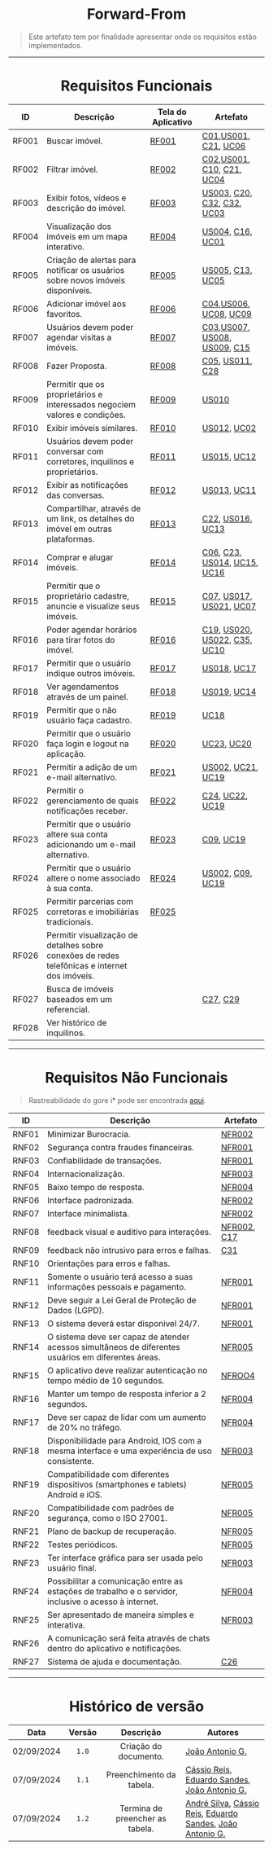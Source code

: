 <center>

# Forward-From

</center>

> Este artefato tem por finalidade apresentar onde os requisitos estão implementados.

---

<center>

# Requisitos Funcionais

</center>

<div style="margin: 0 auto; width: fit-content;">

| ID    | Descrição                                                                                     | Tela do Aplicativo                                                                                                 | Artefato                                         |
|-------|-----------------------------------------------------------------------------------------------|--------------------------------------------------------------------------------------------------------------------|--------------------------------------------------|
| RF001 | Buscar imóvel.                                                                                | [RF001](Modulo-3/validacao.md#rf001-buscar-imóvel)                                                                 | [C01](),[US001](), [C21](), [UC06]()             |
| RF002 | Filtrar imóvel.                                                                               | [RF002](Modulo-3/validacao.md#rf002-filtrar-imóvel)                                                                | [C02](),[US001](), [C10](), [C21](), [UC04]()    |
| RF003 | Exibir fotos, vídeos e descrição do imóvel.                                                   | [RF003](Modulo-3/validacao.md#rf003-exibir-fotos-vídeos-e-descrição-do-imóvel)                                     | [US003](), [C20](), [C32](), [C32](), [UC03]()   |
| RF004 | Visualização dos imóveis em um mapa interativo.                                               | [RF004](Modulo-3/validacao.md#rf004-visualização-dos-imóveis-em-um-mapa-interativo)                                | [US004](), [C16](), [UC01]()                     |
| RF005 | Criação de alertas para notificar os usuários sobre novos imóveis disponíveis.                | [RF005](Modulo-3/validacao.md#rf005-criação-de-alertas-para-notificar-os-usuários-sobre-novos-imóveis-disponíveis) | [US005](), [C13](), [UC05]()                     |
| RF006 | Adicionar imóvel aos favoritos.                                                               | [RF006](Modulo-3/validacao.md#rf006-adicionar-imóvel-aos-favoritos)                                                | [C04](),[US006](), [UC08](), [UC09]()            |
| RF007 | Usuários devem poder agendar visitas a imóveis.                                               | [RF007](Modulo-3/validacao.md#rf007-usuários-devem-poder-agendar-visitas-a-imóveis)                                | [C03](),[US007](), [US008](), [US009](), [C15]() |
| RF008 | Fazer Proposta.                                                                               | [RF008](Modulo-3/validacao.md#rf008-fazer-proposta)                                                                | [C05](), [US011](), [C28]()                      |
| RF009 | Permitir que os proprietários e interessados negociem valores e condições.                    | [RF009](Modulo-3/validacao.md#rf009-permitir-que-os-proprietários-e-interessados-negociem-valores-e-condições)     | [US010]()                                        |
| RF010 | Exibir imóveis similares.                                                                     | [RF010](Modulo-3/validacao.md#rf010-exibir-imóveis-similares)                                                      | [US012](), [UC02]()                              |
| RF011 | Usuários devem poder conversar com corretores, inquilinos e proprietários.                    | [RF011](Modulo-3/validacao.md#rf011-usuários-devem-poder-conversar-com-corretores-inquilinos-e-proprietários)      | [US015](), [UC12]()                              |
| RF012 | Exibir as notificações das conversas.                                                         | [RF012](Modulo-3/validacao.md)                                                                                     | [US013](), [UC11]()                              |
| RF013 | Compartilhar, através de um link, os detalhes do imóvel em outras plataformas.                | [RF013](Modulo-3/validacao.md#rf013-compartilhar-através-de-um-link-os-detalhes-do-imóvel-em-outras-plataformas)   | [C22](), [US016](), [UC13]()                     |
| RF014 | Comprar e alugar imóveis.                                                                     | [RF014](Modulo-3/validacao.md)                                                                                     | [C06](), [C23](), [US014](), [UC15](), [UC16]()  |
| RF015 | Permitir que o proprietário cadastre, anuncie e visualize seus imóveis.                       | [RF015](Modulo-3/validacao.md#rf015-permitir-que-o-proprietário-cadastre-anuncie-e-visualize-seus-imóveis)         | [C07](), [US017](), [US021](), [UC07]()          |
| RF016 | Poder agendar horários para tirar fotos do imóvel.                                            | [RF016](Modulo-3/validacao.md#rf016-poder-agendar-horários-para-tirar-fotos-do-imóvel)                             | [C19](), [US020](), [US022](), [C35](), [UC10]() |
| RF017 | Permitir que o usuário indique outros imóveis.                                                | [RF017](Modulo-3/validacao.md#rf017-permitir-que-o-usuário-indique-outros-imóveis)                                 | [US018](), [UC17]()                              |
| RF018 | Ver agendamentos através de um painel.                                                        | [RF018](Modulo-3/validacao.md#rf018-ver-agendamentos-através-de-um-painel)                                         | [US019](), [UC14]()                              |
| RF019 | Permitir que o não usuário faça cadastro.                                                     | [RF019](Modulo-3/validacao.md#rf019-permitir-que-o-não-usuário-faça-cadastro)                                      | [UC18]()                                         |
| RF020 | Permitir que o usuário faça login e logout na aplicação.                                      | [RF020](Modulo-3/validacao.md#rf020-permitir-que-o-usuário-faça-login-e-logout-na-aplicação)                       | [UC23](), [UC20]()                               |
| RF021 | Permitir a adição de um e-mail alternativo.                                                   | [RF021](Modulo-3/validacao.md#rf021-permitir-a-adição-de-um-e-mail-alternativo)                                    | [US002](), [UC21](), [UC19]()                    |
| RF022 | Permitir o gerenciamento de quais notificações receber.                                       | [RF022](Modulo-3/validacao.md#rf022-permitir-o-gerenciamento-de-quais-notificações-receber)                        | [C24](), [UC22](), [UC19]()                      |
| RF023 | Permitir que o usuário altere sua conta adicionando um e-mail alternativo.                    | [RF023](Modulo-3/validacao.md)                                                                                     | [C09](), [UC19]()                                |
| RF024 | Permitir que o usuário altere o nome associado à sua conta.                                   | [RF024](Modulo-3/validacao.md#rf024-permitir-que-o-usuário-altere-o-nome-associado-à-sua-conta)                    | [US002](), [C09](), [UC19]()                     |
| RF025 | Permitir parcerias com corretoras e imobiliárias tradicionais.                                | [RF025](Modulo-3/validacao.md#rf025-permitir-parcerias-com-corretoras-e-imobiliárias-tradicionais)                 |                                                  |
| RF026 | Permitir visualização de detalhes sobre conexões de redes telefônicas e internet dos imóveis. |                                                                                                                    |                                                  |
| RF027 | Busca de imóveis baseados em um referencial.                                                  |                                                                                                                    | [C27](), [C29]()                                 |
| RF028 | Ver histórico de inquilinos.                                                                  |                                                                                                                    |                                                  |

</div>

---

<center>

# Requisitos Não Funcionais

</center>

> Rastreabilidade do gore i* pode ser encontrada [aqui](Modulo-3/gore-i.md#matriz-de-rastreabilidade).

<div style="margin: 0 auto; width: fit-content;">

| ID    | Descrição                                                                                             | Artefato               |
| ----- | ----------------------------------------------------------------------------------------------------- | ---------------------- |
| RNF01 | Minimizar Burocracia.                                                                                 | [NFR002]()             |
| RNF02 | Segurança contra fraudes financeiras.                                                                 | [NFR001]()             |
| RNF03 | Confiabilidade de transações.                                                                         | [NFR001]()             |
| RNF04 | Internacionalização.                                                                                  | [NFR003]()             |
| RNF05 | Baixo tempo de resposta.                                                                              | [NFR004]()             |
| RNF06 | Interface padronizada.                                                                                | [NFR002]()             |
| RNF07 | Interface minimalista.                                                                                | [NFR002]()             |
| RNF08 | feedback visual e auditivo para interações.                                                           | [NFR002](), [C17]()    |
| RNF09 | feedback não intrusivo para erros e falhas.                                                           | [C31]()                |
| RNF10 | Orientações para erros e falhas.                                                                      |                        |
| RNF11 | Somente o usuário terá acesso a suas informações pessoais e pagamento.                                | [NFR001]()             |
| RNF12 | Deve seguir a Lei Geral de Proteção de Dados (LGPD).                                                  | [NFR001]()             |
| RNF13 | O sistema deverá estar disponivel 24/7.                                                               | [NFR001]()             |
| RNF14 | O sistema deve ser capaz de atender acessos simultâneos de diferentes usuários em diferentes áreas.   | [NFR005]()             |
| RNF15 | O aplicativo deve realizar autenticação no tempo médio de 10 segundos.                                | [NFROO4]()             |
| RNF16 | Manter um tempo de resposta inferior a 2 segundos.                                                    | [NFR004]()             |
| RNF17 | Deve ser capaz de lidar com um aumento de 20% no tráfego.                                             | [NFR004]()             |
| RNF18 | Disponibilidade para Android, IOS com a mesma interface e uma experiência de uso consistente.         | [NFR003]()             |
| RNF19 | Compatibilidade com diferentes dispositivos (smartphones e tablets) Android e iOS.                    | [NFR005]()             |
| RNF20 | Compatibilidade com padrões de segurança, como o ISO 27001.                                           | [NFR005]()             |
| RNF21 | Plano de backup de recuperação.                                                                       | [NFR005]()             |
| RNF22 | Testes periódicos.                                                                                    | [NFR005]()             |
| RNF23 | Ter interface gráfica para ser usada pelo usuário final.                                              | [NFR003]()             |
| RNF24 | Possibilitar a comunicação entre as estações de trabalho e o servidor, inclusive o acesso à internet. | [NFR004]() |
| RNF25 | Ser apresentado de maneira simples e interativa.                                                      | [NFR003]() |
| RNF26 | A comunicação será feita através de chats dentro do aplicativo e notificações.                        |             |
| RNF27 | Sistema de ajuda e documentação.                                                                      | [C26]()     |

</div>

---

<center>

# Histórico de versão

</center>

<div style="margin: 0 auto; width: fit-content;">

|    Data    | Versão |        Descrição         | Autores                                                                                                                                       |
| :--------: | :----: | :----------------------: | --------------------------------------------------------------------------------------------------------------------------------------------- |
| 02/09/2024 | `1.0`  |  Criação do documento.   | [João Antonio G.](https://github.com/joaoseisei)                                                                                              |
| 07/09/2024 | `1.1`  | Preenchimento da tabela. | [Cássio Reis](https://github.com/csreis72), [Eduardo Sandes](https://github.com/DiceRunner), [João Antonio G.](https://github.com/joaoseisei) |
| 07/09/2024 | `1.2`  | Termina de preencher as tabela. | [André Silva](https://github.com/Hunter104), [Cássio Reis](https://github.com/csreis72), [Eduardo Sandes](https://github.com/DiceRunner), [João Antonio G.](https://github.com/joaoseisei) |


</div>